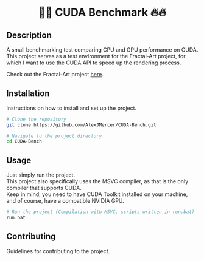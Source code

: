 <h1 align="center">🚀🚀 CUDA Benchmark 🔥🔥</h1>

## Description
A small benchmarking test comparing CPU and GPU performance on CUDA.<br>
This project serves as a test environment for the Fractal-Art project, for which I want to use the CUDA API to speed up the rendering process.<br>

Check out the Fractal-Art project [here](https://github.com/AlexJMercer/Fractal-Art).<br>

## Installation
Instructions on how to install and set up the project.

```bash
# Clone the repository
git clone https://github.com/AlexJMercer/CUDA-Bench.git

# Navigate to the project directory
cd CUDA-Bench
```

## Usage
Just simply run the project.<br>
This project also specifically uses the MSVC compiler, as that is the only compiler that supports CUDA.<br>
Keep in mind, you need to have CUDA Toolkit installed on your machine, and of course, have a compatible NVIDIA GPU.<br>

```bash
# Run the project (Compilation with MSVC, scripts written in run.bat)
run.bat
```

## Contributing
Guidelines for contributing to the project.
